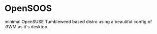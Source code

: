 # OpenSOOS
minimal OpenSUSE Tumbleweed based distro using a beautiful config of i3WM as it's desktop.
